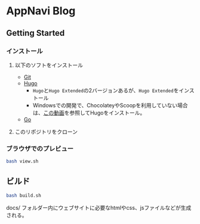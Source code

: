 # AppNavi Blog

## Getting Started

### インストール

1. 以下のソフトをインストール
   - [Git](https://git-scm.com/downloads)
   - [Hugo](https://gohugo.io/getting-started/installing)
     - `Hugo`と`Hugo Extended`の2バージョンあるが、`Hugo Extended`をインストール
     - Windowsでの開発で、ChocolateyやScoopを利用していない場合は、[この動画](https://www.youtube.com/watch?v=G7umPCU-8xc&t=147s)を参照してHugoをインストール。
   - [Go](https://golang.org/doc/install)

2. このリポジトリをクローン

### ブラウザでのプレビュー

```sh
bash view.sh
```

## ビルド

```sh
bash build.sh
```

docs/ フォルダー内にウェブサイトに必要なhtmlやcss、jsファイルなどが生成される。
